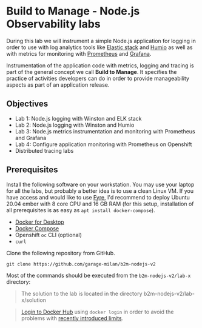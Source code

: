 # Build to Manage - Node.js Observability labs

During this lab we will instrument a simple Node.js application for logging in order to use with log analytics tools like [Elastic stack](http://elastic.co) and [Humio](https://humio.com) as well as with metrics for monitoring with [Prometheus](https://prometheus.io) and [Grafana](https://grafana.com).

Instrumentation of the application code with metrics, logging and tracing is part of the general concept we call **Build to Manage**. It specifies the practice of activities developers can do in order to provide manageability aspects as part of an application release.

## Objectives
- Lab 1: Node.js logging with Winston and ELK stack
- Lab 2: Node.js logging with Winston and Humio
- Lab 3: Node.js metrics instrumentation and monitoring with Prometheus and Grafana
- Lab 4: Configure application monitoring with Prometheus on Openshift
- Distributed tracing labs

## Prerequisites
Install the following software on your workstation. You may use your laptop for all the labs, but probably a better idea is to use a clean Linux VM.
If you have access and would like to use [Fyre](https://fyre.ibm.com), I'd recommend to deploy Ubuntu 20.04 ember with 8 core CPU and 16 GB RAM (for this setup, installation of all prerequisites is as easy as
`apt install docker-compose`). 

- [Docker for Desktop](https://www.docker.com/products/docker-desktop)
- [Docker Compose](https://docs.docker.com/compose/install)
- Openshift `oc` CLI (optional)
- `curl`


Clone the following repository from GitHub.

```
git clone https://github.com/garage-milan/b2m-nodejs-v2
```

Most of the commands should be executed from the `b2m-nodejs-v2/lab-x` directory:

> The solution to the lab is located in the directory b2m-nodejs-v2/lab-x/solution

> [Login to Docker Hub](https://hub.docker.com/signup) using `docker login` in order to avoid the problems with [recently introduced limits](https://www.openshift.com/blog/mitigate-impact-of-docker-hub-pull-request-limits).
> 
